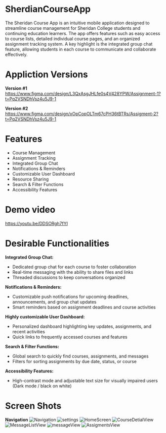 # SherdianCourseApp
The Sheridan Course App is an intuitive mobile application designed to streamline course management for Sheridan College students and continuing education learners. The app offers features such as easy access to course lists, detailed individual course pages, and an organized assignment tracking system. A key highlight is the integrated group chat feature, allowing students in each course to communicate and collaborate effectively. 


# Appliction Versions

**Version #1** 
https://www.figma.com/design/L3QxAsgJHLfe0s4V428YPW/Assignment-1?t=Pq2VSNDhVsz4u5J9-1

**Version #2**
https://www.figma.com/design/xOpCopOLTm67cPH36tBTRs/Assigment-2?t=Pq2VSNDhVsz4u5J9-1


# Features

- Course Management
- Assignment Tracking
- Integrated Group Chat
- Notifications & Reminders
- Customizable User Dashboard
- Resource Sharing
- Search & Filter Functions
- Accessibility Features

# Demo video 

https://youtu.be/DDSORgh7fYI

# Desirable Functionalities

**Integrated Group Chat:**
- Dedicated group chat for each course to foster collaboration
- Real-time messaging with the ability to share files and links
- Threaded discussions to keep conversations organized

**Notifications & Reminders:**
- Customizable push notifications for upcoming deadlines, announcements, and group chat updates
- Smart reminders based on assignment deadlines and course activities

**Highly customizable User Dashboard:**
- Personalized dashboard highlighting key updates, assignments, and recent activities
- Quick links to frequently accessed courses and features

**Search & Filter Functions:**
- Global search to quickly find courses, assignments, and messages
- Filters for sorting assignments by due date, status, or course

**Accessibility Features:**
- High-contrast mode and adjustable text size for visually impaired users (Dark mode / black on white)
  
# Screen Shots 

**Navigation**
![Navigation](https://github.com/user-attachments/assets/075b8ca1-e163-46eb-8f60-2a6e4e3c4ec5)
![settings](https://github.com/user-attachments/assets/95d80052-8fdb-42dd-9d0d-d790fdbcc4a7)
![HomeScreen](https://github.com/user-attachments/assets/e921650f-57b9-463c-b203-edee5569894e)
![CourseDetialView](https://github.com/user-attachments/assets/250af45c-b774-4e9d-9692-22de52af96be)
![MessageListView](https://github.com/user-attachments/assets/c3181101-ec27-48b2-92b5-b3df19dea6e8)
![messageView](https://github.com/user-attachments/assets/7c7e533c-c80e-4e15-b043-5a96dc54caa5)
![AssigmentsView](https://github.com/user-attachments/assets/2fe855c8-dba6-4b18-ba02-fc8b0adffec4)
